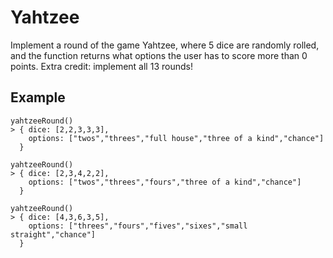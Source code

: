 # Yahtzee

Implement a round of the game Yahtzee, where 5 dice are randomly rolled, and the function returns what options the user has to score more than 0 points. Extra credit: implement all 13 rounds!

## Example

```
yahtzeeRound()
> { dice: [2,2,3,3,3],
    options: ["twos","threes","full house","three of a kind","chance"]
  }

yahtzeeRound()
> { dice: [2,3,4,2,2],
    options: ["twos","threes","fours","three of a kind","chance"]
  }

yahtzeeRound()
> { dice: [4,3,6,3,5],
    options: ["threes","fours","fives","sixes","small straight","chance"]
  }
```
